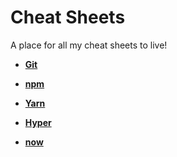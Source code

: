 # Cheat Sheets 

A place for all my cheat sheets to live!

- **[Git](git.md#useful-git-commands)**

- **[npm](npm.md#npm-plz)**

- **[Yarn](yarn.md#useful-yarn-commands)**

- **[Hyper](hyper.md#useful-hyper-info)**

- **[now](now.md#now)**
